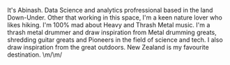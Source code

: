 It's Abinash. Data Science and analytics profressional based in the land Down-Under. Other that working in this space, I'm a keen nature lover who likes hiking. I'm 100% mad about Heavy and Thrash Metal music. I'm a thrash metal drummer and draw inspiration from Metal drumming greats, shredding guitar greats and Pioneers in the field of science and tech. I also draw inspiration from the great outdoors. New Zealand is my favourite destination.
\m/\m/
